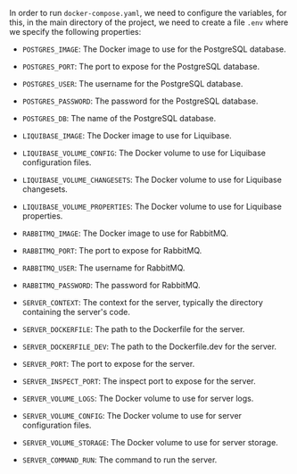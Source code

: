 In order to run `docker-compose.yaml`, we need to configure the variables, for this, in the main directory of the project, we need to create a file `.env` where we specify the following properties:

- `POSTGRES_IMAGE`: The Docker image to use for the PostgreSQL database.
- `POSTGRES_PORT`: The port to expose for the PostgreSQL database.
- `POSTGRES_USER`: The username for the PostgreSQL database.
- `POSTGRES_PASSWORD`: The password for the PostgreSQL database.
- `POSTGRES_DB`: The name of the PostgreSQL database.

- `LIQUIBASE_IMAGE`: The Docker image to use for Liquibase.
- `LIQUIBASE_VOLUME_CONFIG`: The Docker volume to use for Liquibase configuration files.
- `LIQUIBASE_VOLUME_CHANGESETS`: The Docker volume to use for Liquibase changesets.
- `LIQUIBASE_VOLUME_PROPERTIES`: The Docker volume to use for Liquibase properties.

- `RABBITMQ_IMAGE`: The Docker image to use for RabbitMQ.
- `RABBITMQ_PORT`: The port to expose for RabbitMQ.
- `RABBITMQ_USER`: The username for RabbitMQ.
- `RABBITMQ_PASSWORD`: The password for RabbitMQ.

- `SERVER_CONTEXT`: The context for the server, typically the directory containing the server's code.
- `SERVER_DOCKERFILE`: The path to the Dockerfile for the server.
- `SERVER_DOCKERFILE_DEV`: The path to the Dockerfile.dev for the server.
- `SERVER_PORT`: The port to expose for the server.
- `SERVER_INSPECT_PORT`: The inspect port to  expose for the server.
- `SERVER_VOLUME_LOGS`: The Docker volume to use for server logs.
- `SERVER_VOLUME_CONFIG`: The Docker volume to use for server configuration files.
- `SERVER_VOLUME_STORAGE`: The Docker volume to use for server storage.
- `SERVER_COMMAND_RUN`: The command to run the server.